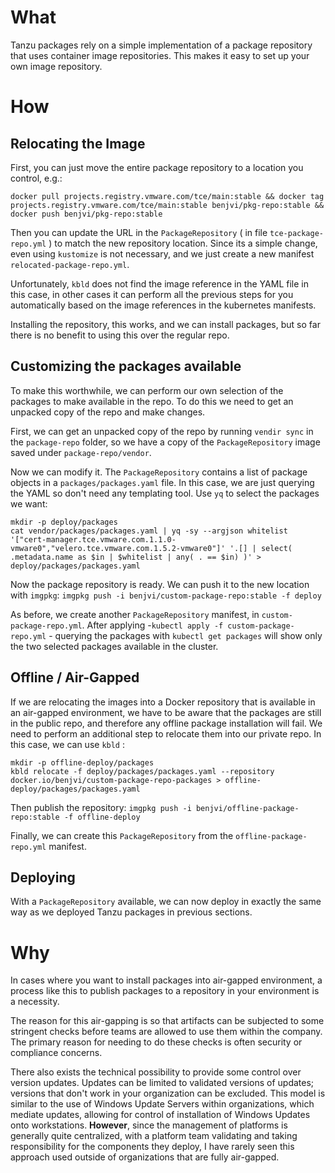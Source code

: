 
# What

Tanzu packages rely on a simple implementation of a package repository that uses container image repositories. This makes it easy to set up your own image repository.

# How

## Relocating the Image

First, you can just move the entire package repository to a location you control, e.g.:

`docker pull projects.registry.vmware.com/tce/main:stable && docker tag projects.registry.vmware.com/tce/main:stable benjvi/pkg-repo:stable && docker push benjvi/pkg-repo:stable`

Then you can update the URL in the `PackageRepository` ( in file `tce-package-repo.yml` ) to match the new repository location. Since its a simple change, even using `kustomize` is not necessary, and we just create a new manifest `relocated-package-repo.yml`.

Unfortunately, `kbld` does not find the image reference in the YAML file in this case, in other cases it can perform all the previous steps for you automatically based on the image references in the kubernetes manifests.

Installing the repository, this works, and we can install packages, but so far there is no benefit to using this over the regular repo.

## Customizing the packages available

To make this worthwhile, we can perform our own selection of the packages to make available in the repo. To do this we need to get an unpacked copy of the repo and make changes.

First, we can get an unpacked copy of the repo by running `vendir sync` in the `package-repo` folder, so we have a copy of the `PackageRepository` image saved under `package-repo/vendor`.

Now we can modify it. The `PackageRepository` contains a list of package objects in a `packages/packages.yaml` file. In this case, we are just querying the YAML so don't need any templating tool. Use `yq` to select the packages we want:

```
mkdir -p deploy/packages
cat vendor/packages/packages.yaml | yq -sy --argjson whitelist '["cert-manager.tce.vmware.com.1.1.0-vmware0","velero.tce.vmware.com.1.5.2-vmware0"]' '.[] | select( .metadata.name as $in | $whitelist | any( . == $in) )' > deploy/packages/packages.yaml
```

Now the package repository is ready. We can push it to the new location with `imgpkg`:
`imgpkg push -i benjvi/custom-package-repo:stable -f deploy`

As before, we create another `PackageRepository` manifest, in `custom-package-repo.yml`. After applying -`kubectl apply -f custom-package-repo.yml` - querying the packages with `kubectl get packages` will show only the two selected packages available in the cluster.

## Offline / Air-Gapped

If we are relocating the images into a Docker repository that is available in an air-gapped environment, we have to be aware that the packages are still in the public repo, and therefore any offline package installation will fail. We need to perform an additional step to relocate them into our private repo. In this case, we can use `kbld` :

```
mkdir -p offline-deploy/packages
kbld relocate -f deploy/packages/packages.yaml --repository docker.io/benjvi/custom-package-repo-packages > offline-deploy/packages/packages.yaml
```
Then publish the repository:
`imgpkg push -i benjvi/offline-package-repo:stable -f offline-deploy`

Finally, we can create this `PackageRepository` from the `offline-package-repo.yml` manifest.

## Deploying

With a `PackageRepository` available, we can now deploy in exactly the same way as we deployed Tanzu packages in previous sections.

# Why

In cases where you want to install packages into air-gapped environment, a process like this to publish packages to a repository in your environment is a necessity.

The reason for this air-gapping is so that artifacts can be subjected to some stringent checks before teams are allowed to use them within the company. The primary reason for needing to do these checks is often security or compliance concerns.

There also exists the technical possibility to provide some control over version updates. Updates can be limited to validated versions of updates; versions that don't work in your organization can be excluded. This model is similar to the use of Windows Update Servers within organizations, which mediate updates, allowing for control of installation of Windows Updates onto workstations. __However__, since the management of platforms is generally quite centralized, with a platform team validating and taking responsibility for the components they deploy, I have rarely seen this approach used outside of organizations that are fully air-gapped. 

